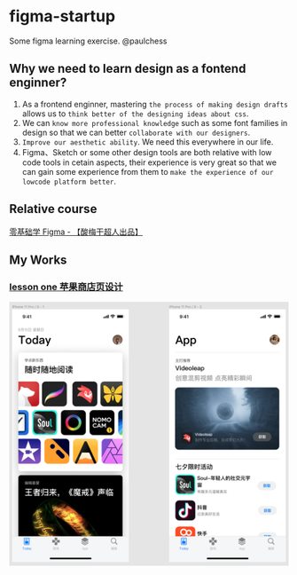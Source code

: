 # figma-startup
Some figma learning exercise. @paulchess

## Why we need to learn design as a fontend enginner?
1. As a frontend enginner, mastering `the process of making design drafts` allows us to `think better of the designing ideas about css`.
2. We can `know more professional knowledge` such as some font families in design so that we can better `collaborate with our designers`.
3. `Improve our aesthetic ability`. We need this everywhere in our life.
4. Figma、Sketch or some other design tools are both relative with low code tools in cetain aspects, their experience is very great so that we can gain some experience from them to `make the experience of our lowcode platform better`.


## Relative course
[零基础学 Figma - 【酸梅干超人出品】](https://www.bilibili.com/video/BV1fg411G7cs?p=3&spm_id_from=pageDriver)

## My Works

### [lesson one 苹果商店页设计](https://www.figma.com/file/QSf5p93GQRJIY49wWm4DyK/%E8%8B%B9%E6%9E%9CAppStore)

<img src="./preview/lesson1.png" width="800" />
